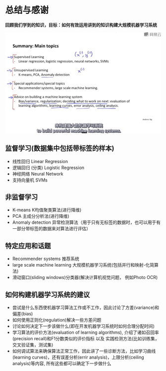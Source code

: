 
# 总结与感谢

**回顾我们学到的知识，目标：如何有效运用讲到的知识构建大规模机器学习系统**

![本门课讲解的内容](./image/20总结.png)


## 监督学习(数据集中包括带标签的样本)
- 线性回归 Linear Regression
- 逻辑回归 (分类) Logistic Regression
- 神经网络 Neural Network
- 支持向量机 SVMs

## 非监督学习
- K-means K均值聚类算法(进行降维)
- PCA 主成分分析法(进行降维)
- Anomaly detection 异常检测算法（用于只有无标签的数据时，也可以用于有一部分带标签的数据来对算法进行评估）

## 特定应用和话题
- Recommender systems 推荐系统
- large scale machine learning 大规模机器学习系统(包括并行和映射-化简算法)
- 滑动窗口(sliding windows)分类器(解决计算机视觉问题， 例如Photo OCR)

## 如何构建机器学习系统的建议
- 尝试是什么东西使机器学习算法工作或不工作，因此讨论了方差(variance)和偏差(bias)
- 如何使用正则化(regulation)解决一些方差问题
- 讨论如何决定下一步该做什么(即在开发机器学习系统时如何合理分配时间)
- 学习算法的评价方法(evaluation of learning algorithms), 介绍了诸如召回率(precision recall)和F1分数类似的评价指标 以及 实践检测方法(比如训练集，交叉验证集，测试集)
- 如何调试算法来确保算法正常工作，因此讲了一些诊断方法，比如学习曲线(learning curves)，还有误差分析(errir analysis)，上限分析(ceiling analysis)等内容, 所有这些都可以确定下一步做什么
